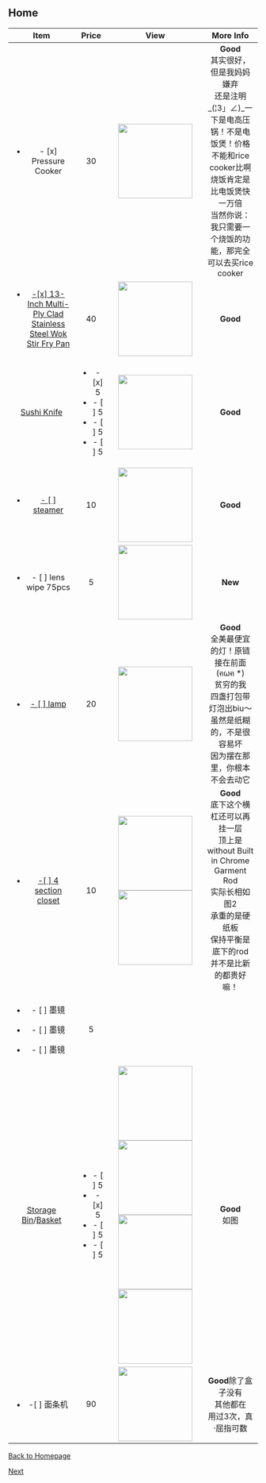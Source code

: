 ## Home



| Item | Price | View | More Info |
| :--: | :---: | :--: | :-------: |
|<ul><li>- [x] Pressure Cooker</li></ul>|30|<img src="https://ws3.sinaimg.cn/large/006tNbRwly1fucppmb9rfj30m80m8q3n.jpg" width="150" />|**Good**<br />其实很好，但是我妈妈嫌弃<br />还是注明_(¦3」∠)_一下是电高压锅！不是电饭煲！价格不能和rice cooker比啊<br />烧饭肯定是比电饭煲快一万倍<br />当然你说：我只需要一个烧饭的功能，那完全可以去买rice cooker|
|<a href="https://amzn.to/2Mwdq7T"><ul><li>-[x] 13-Inch Multi-Ply Clad Stainless Steel Wok Stir Fry Pan</ul></li></a>|40|<img src="https://images-na.ssl-images-amazon.com/images/I/61kQNlAN5KL._SL1500_.jpg" width="150">|**Good**|
|<a href="https://amzn.to/2wj8TMj">Sushi Knife</a>|<ul><li>- [x] 5</li><li>- [ ] 5</li><li>- [ ] 5</li><li>- [ ] 5</li></ul>|<img src="https://bit.ly/2MN5Fdo" width="150">|**Good**|
|<a href="https://amzn.to/2MN72bX"><ul><li>- [ ] steamer</li></ul></a>|10|<img src="https://images-na.ssl-images-amazon.com/images/I/31ng7FPz24L.jpg" width="150">|**Good**|
|<a herf="https://amzn.to/2o742ZK"><ul><li>- [ ] lens wipe 75pcs </li></ul></a>|5|<img src="https://images-na.ssl-images-amazon.com/images/I/510g3xAb8mL.jpg" width="150">|**New**|
|<a href="https://bit.ly/2Augzj9"><ul><li>- [ ] lamp </li></ul></a>|20|<img src="https://www.ikea.com/PIAimages/0529949_PE646443_S5.JPG" width="150" />|**Good**<br />全美最便宜的灯！原链接在前面(ฅωฅ *)<br />贫穷的我<br />四盏打包带灯泡出biu～<br />虽然是纸糊的，不是很容易坏<br />因为摆在那里，你根本不会去动它|
|<a href="https://amzn.to/2Myf8FO"><ul><li>-[ ] 4 section closet </li></ul></a>|10|<img src="https://images-na.ssl-images-amazon.com/images/I/91pXKH8MA2L._SL1500_.jpg" width="150"><img src="https://ws2.sinaimg.cn/large/006tNbRwly1ful8qaxk2vj30ik0gdwfq.jpg" width="150">|**Good**<br/>底下这个横杠还可以再挂一层<br />顶上是without Built in Chrome Garment Rod<br />实际长相如图2<br />承重的是硬纸板<br />保持平衡是底下的rod<br />并不是比新的都贵好嘛！|
|<ul><li>- [ ] 墨镜</li></ul><ul><li>- [ ] 墨镜</li></ul><ul><li>- [ ] 墨镜</li></ul>|5|||
|<a href="https://amzn.to/2PCsqPG" >Storage Bin</a>/<a href="https://bit.ly/2BHVMt9" >Basket</a>|<ul><li>- [ ] 5</li><li>- [x] 5</li><li>- [ ] 5</li><li>- [ ] 5</li></ul>|<img src="https://images-na.ssl-images-amazon.com/images/I/81LSie6pzrL._SX522_.jpg" width="150"> <img src="https://bit.ly/2o5sbA2" width="150"><img src="https://bit.ly/2MycAb2" width="150"><img src="https://bit.ly/2PDJXHp" width="150">|**Good**<br />如图|
|<ul><li>-[ ] 面条机</li></ul>|90|<img src="https://bit.ly/2PEioO0" width="150">|**Good**除了盒子没有<br />其他都在<br />用过3次，真·屈指可数|

[Back to Homepage](https://github.com/radium0729/Personal-Sale/blob/master/README.md)

[Next](https://github.com/radium0729/Personal-Sale/blob/master/Cosmetics.md)	
